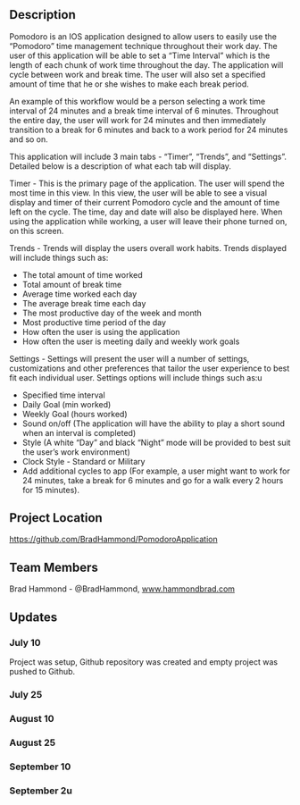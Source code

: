 # <PROJECT NAME>

## Description

Pomodoro is an IOS application designed to allow users to easily use the “Pomodoro” time management technique throughout their work day.  The user of this application will be able to set a “Time Interval” which is the length of each chunk of work time throughout the day.  The application will cycle between work and break time.  The user will also set a specified amount of time that he or she wishes to make each break period.

An example of this workflow would be a person selecting a work time interval of 24 minutes and a break time interval of 6 minutes.  Throughout the entire day, the user will work for 24 minutes and then immediately transition to a break for 6 minutes and back to a work period for 24 minutes and so on.

This application will include 3 main tabs - “Timer”, “Trends”, and “Settings”.  Detailed below is a description of what each tab will display.

Timer - This is the primary page of the application.  The user will spend the most time in this view.  In this view, the user will be able to see a visual display and timer of their current Pomodoro cycle and the amount of time left on the cycle.  The time, day and date will also be displayed here.  When using the application while working, a user will leave their phone turned on, on this screen.

Trends - Trends will display the users overall work habits.  Trends displayed will include things such as:

- The total amount of time worked
- Total amount of break time 
- Average time worked each day 
- The average break time each day 
- The most productive day of the week and month 
- Most productive time period of the day 
- How often the user is using the application
- How often the user is meeting daily and weekly work goals

Settings - Settings will present the user will a number of settings, customizations and other preferences that tailor the user experience to best fit each individual user.  Settings options will include things such as:u
- Specified time interval
- Daily Goal (min worked)
- Weekly Goal (hours worked)
- Sound on/off (The application will have the ability to play a short sound when an interval is completed)
- Style (A white “Day” and black “Night” mode will be provided to best suit the user’s work environment)
- Clock Style - Standard or Military
- Add additional cycles to app (For example, a user might want to work for 24 minutes, take a break for 6 minutes and go for a walk every 2 hours for 15 minutes).

## Project Location

https://github.com/BradHammond/PomodoroApplication

## Team Members

Brad Hammond - @BradHammond, www.hammondbrad.com


## Updates


### July 10

Project was setup, Github repository was created and empty project was pushed to Github.

### July 25

### August 10

### August 25

### September 10

### September 2u